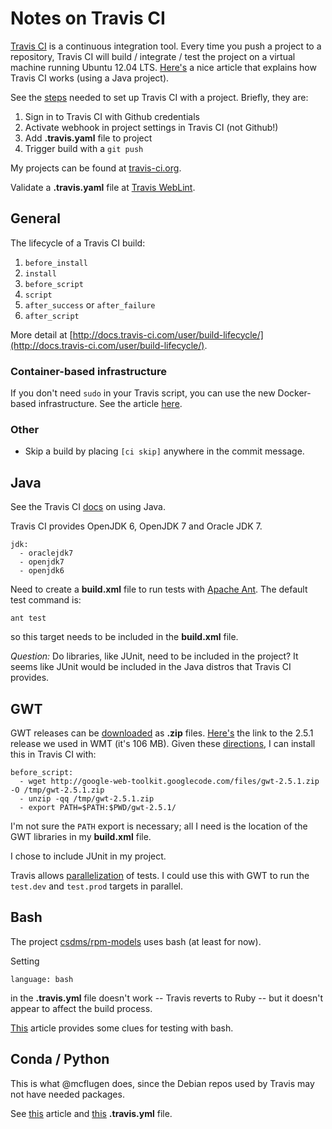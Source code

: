 # Notes on Travis CI

[Travis CI](https://travis-ci.com) is a continuous integration tool.
Every time you push a project to a repository,
Travis CI will build / integrate / test the project
on a virtual machine running Ubuntu 12.04 LTS.
[Here's](https://blog.codecentric.de/en/2012/05/travis-ci-or-how-continuous-integration-will-become-fun-again/)
a nice article that explains how Travis CI works (using a Java
project).

See the [steps](http://docs.travis-ci.com/user/getting-started/)
needed to set up Travis CI with a project.
Briefly, they are:

1. Sign in to Travis CI with Github credentials
2. Activate webhook in project settings in Travis CI (not Github!)
3. Add **.travis.yaml** file to project
4. Trigger build with a `git push`

My projects can be found at [travis-ci.org](https://travis-ci.org/).

Validate a **.travis.yaml** file at
[Travis WebLint](http://lint.travis-ci.org/).

## General

The lifecycle of a Travis CI build:

1. `before_install`
1. `install`
1. `before_script`
1. `script`
1. `after_success` or `after_failure`
1. `after_script`

More detail at
[http://docs.travis-ci.com/user/build-lifecycle/](http://docs.travis-ci.com/user/build-lifecycle/).

### Container-based infrastructure

If you don't need `sudo` in your Travis script,
you can use the new Docker-based infrastructure.
See the article [here](http://docs.travis-ci.com/user/migrating-from-legacy/).

### Other

* Skip a build by placing `[ci skip]` anywhere in the commit message.


## Java

See the Travis CI
[docs](http://docs.travis-ci.com/user/languages/java/) on using Java.

Travis CI provides OpenJDK 6, OpenJDK 7 and Oracle JDK 7.

	jdk:
	  - oraclejdk7
	  - openjdk7
	  - openjdk6

Need to create a **build.xml** file to run tests with
[Apache Ant](http://ant.apache.org/). The default test command is:

	ant test

so this target needs to be included in the **build.xml** file.

*Question:* Do libraries, like JUnit, need to be included in the
project?  It seems like JUnit would be included in the Java distros
that Travis CI provides.


## GWT

GWT releases can be
[downloaded](http://www.gwtproject.org/versions.html) as **.zip** files.
[Here's](http://google-web-toolkit.googlecode.com/files/gwt-2.5.1.zip)
the link to the 2.5.1 release we used in WMT (it's 106 MB). Given these
[directions](http://docs.travis-ci.com/user/installing-dependencies/#Installing-Projects-from-Source),
I can install this in Travis CI with:

	before_script:
	  - wget http://google-web-toolkit.googlecode.com/files/gwt-2.5.1.zip -O /tmp/gwt-2.5.1.zip
	  - unzip -qq /tmp/gwt-2.5.1.zip
	  - export PATH=$PATH:$PWD/gwt-2.5.1/

I'm not sure the `PATH` export is necessary;
all I need is the location of the GWT libraries
in my **build.xml** file.

I chose to include JUnit in my project.

Travis allows
[parallelization](http://docs.travis-ci.com/user/speeding-up-the-build/#Parallelizing-your-builds-across-virtual-machines)
of tests. I could use this with GWT to run the `test.dev` and
`test.prod` targets in parallel.

## Bash

The project [csdms/rpm-models](https://github.com/csdms/rpm-models)
uses bash (at least for now).

Setting

	language: bash

in the **.travis.yml** file doesn't work -- Travis reverts to Ruby --
but it doesn't appear to affect the build process.

[This](http://arongriffis.com/blog/articles/2013-03-25-bashes.html)
article provides some clues for testing with bash.

## Conda / Python

This is what @mcflugen does,
since the Debian repos used by Travis
may not have needed packages.

See [this](http://conda.pydata.org/docs/travis.html)
article
and [this](https://github.com/csdms/bmi-python/blob/master/.travis.yml)
**.travis.yml** file.
